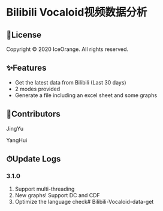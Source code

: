 # Bilibili Vocaloid视频数据分析

## 📑License

Copyright © 2020 IceOrange. All rights reserved.

## ✨Features

* Get the latest data from Bilibili (Last 30 days)
* 2 modes provided
* Generate a file including an excel sheet and some graphs

## 🤝Contributors

JingYu

YangHui

## ⏱Update Logs

### 3.1.0

1. Support multi-threading
2. New graphs! Support DC and CDF
3. Optimize the language check# Bilibili-Vocaloid-data-get
